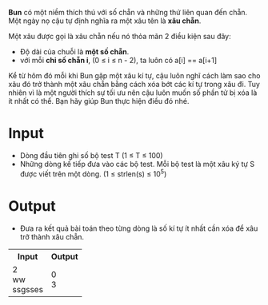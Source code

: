 **Bun** có một niềm thích thú với số chẵn và những thứ liên quan đến chẵn. Một ngày nọ cậu tự định nghĩa ra một xâu tên là **xâu chẵn**.

Một xâu được gọi là xâu chẵn nếu nó thỏa mãn 2 điều kiện sau đây:

- Độ dài của chuỗi là **một số chẵn**.
- với mỗi **chỉ số chẵn i**, (0 &leq; i &leq; n - 2), ta luôn có a[i] == a[i+1]

Kể từ hôm đó mỗi khi Bun gặp một xâu kí tự, cậu luôn nghĩ cách làm sao cho xâu đó trở thành một xâu chẵn bằng cách xóa bớt các kí tự trong xâu đi. Tuy nhiên vì là một người thích sự tối ưu nên cậu luôn muốn số phần tử bị xóa là ít nhất có thể. Bạn hãy giúp Bun thực hiện điều đó nhé.

# Input

- Dòng đầu tiên ghi số bộ test T (1 &leq; T &leq; 100)
- Những dòng kế tiếp đưa vào các bộ test. Mỗi bộ test là một xâu ký tự S được viết trên một dòng. (1 &leq; strlen(s) &leq; $10^5$)

# Output

- Đưa ra kết quả bài toán theo từng dòng là số kí tự ít nhất cần xóa để xâu trở thành xâu chẵn.
<table>
  <tr>
    <th>Input</th>
    <th>Output</th>
  </tr>
  <tr>
    <td>2<br>ww<br>ssgsses</td>
    <td>0<br>3</td>
  </tr>
</table>
